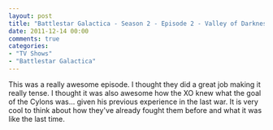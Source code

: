 ```yaml
---
layout: post
title: "Battlestar Galactica - Season 2 - Episode 2 - Valley of Darkness"
date: 2011-12-14 00:00
comments: true
categories:
- "TV Shows"
- "Battlestar Galactica"
---
```


This was a really awesome episode. I thought they did a great job
making it really tense. I thought it was also awesome how the XO
knew what the goal of the Cylons was... given his previous
experience in the last war. It is very cool to think about how
they've already fought them before and what it was like the last
time.

